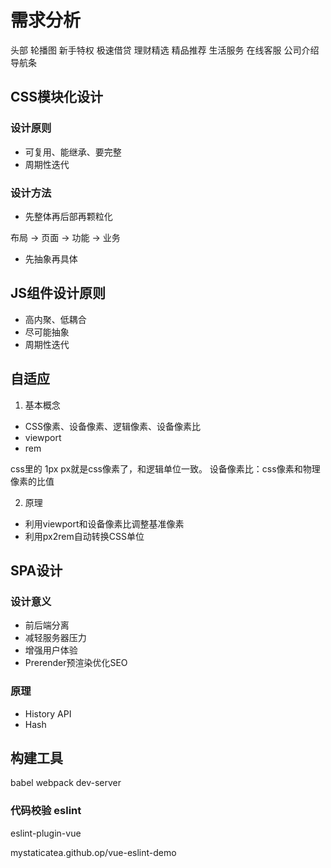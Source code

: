 # 需求分析

头部
轮播图
新手特权
极速借贷
理财精选
精品推荐
生活服务
在线客服
公司介绍
导航条

## CSS模块化设计

### 设计原则

* 可复用、能继承、要完整
* 周期性迭代

### 设计方法

* 先整体再后部再颗粒化

布局 -> 页面 -> 功能 -> 业务

* 先抽象再具体

## JS组件设计原则

* 高内聚、低耦合
* 尽可能抽象
* 周期性迭代

## 自适应

1. 基本概念

* CSS像素、设备像素、逻辑像素、设备像素比
* viewport
* rem

css里的 1px px就是css像素了，和逻辑单位一致。
设备像素比：css像素和物理像素的比值

2. 原理

* 利用viewport和设备像素比调整基准像素
* 利用px2rem自动转换CSS单位

## SPA设计

### 设计意义

* 前后端分离
* 减轻服务器压力
* 增强用户体验
* Prerender预渲染优化SEO

### 原理

* History API
* Hash

## 构建工具

babel 
webpack
dev-server

### 代码校验 eslint

eslint-plugin-vue

mystaticatea.github.op/vue-eslint-demo